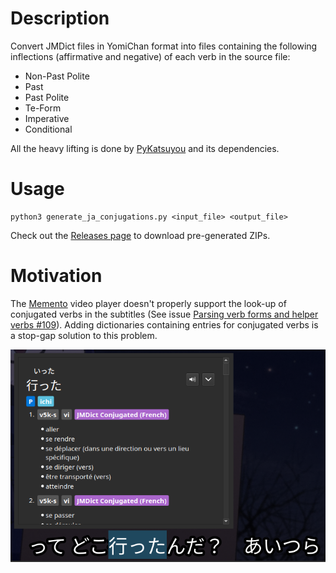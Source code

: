 # Description
Convert JMDict files in YomiChan format into files containing the following inflections (affirmative and negative) of each verb in the source file:

- Non-Past Polite
- Past
- Past Polite
- Te-Form
- Imperative
- Conditional

All the heavy lifting is done by [PyKatsuyou](https://github.com/SmashinFries/PyKatsuyou) and its dependencies.

# Usage
```
python3 generate_ja_conjugations.py <input_file> <output_file>
```

Check out the [Releases page](https://github.com/precondition/Verb_inflections_JMDict/releases) to download pre-generated ZIPs.

# Motivation
The [Memento](https://github.com/ripose-jp/Memento) video player doesn't properly support the look-up of conjugated verbs in the subtitles (See issue [Parsing verb forms and helper verbs #109](https://github.com/ripose-jp/Memento/issues/109)). Adding dictionaries containing entries for conjugated verbs is a stop-gap solution to this problem.

![ってどこ行ったんだ？あいつら with 行った in a pop-up dictionary](usage_in_memento.png)
